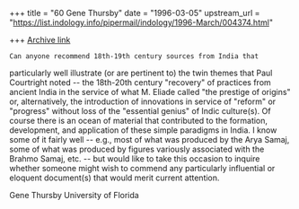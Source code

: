 +++
title = "60 Gene Thursby"
date = "1996-03-05"
upstream_url = "https://list.indology.info/pipermail/indology/1996-March/004374.html"

+++
[Archive link](https://list.indology.info/pipermail/indology/1996-March/004374.html)

	Can anyone recommend 18th-19th century sources from India that
particularly well illustrate (or are pertinent to) the twin themes that
Paul Courtright noted -- the 18th-20th century "recovery" of practices
from ancient India in the service of what M. Eliade called "the prestige
of origins" or, alternatively, the introduction of innovations in service
of "reform" or "progress" without loss of the "essential genius" of Indic
culture(s).
	Of course there is an ocean of material that contributed to the
formation, development, and application of these simple paradigms in
India.  I know some of it fairly well -- e.g., most of what was produced
by the Arya Samaj, some of what was produced by figures variously
associated with the Brahmo Samaj, etc. -- but would like to take this
occasion to inquire whether someone might wish to commend any particularly
influential or eloquent document(s) that would merit current attention. 

Gene Thursby
University of Florida
<gthursby at religion.ufl.edu>




